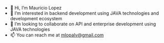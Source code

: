 - 👋 Hi, I’m Mauricio Lopez
- 👀 I’m interested in backend development using JAVA technologies and development ecosystem
- 💞️ I’m looking to collaborate on API and enterprise development using JAVA technologies
- 📫 You can reach me at mlopalv@gmail.com

<!---
mlopalv/mlopalv is a ✨ special ✨ repository because its `README.md` (this file) appears on your GitHub profile.
You can click the Preview link to take a look at your changes.
--->
